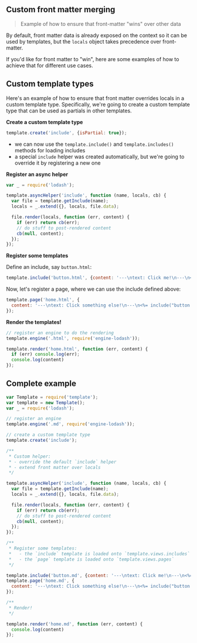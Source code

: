 ## Custom front matter merging

> Example of how to ensure that front-matter "wins" over other data

By default, front matter data is already exposed on the context so it can be used by templates, but the `locals` object takes precedence over front-matter. 

If you'd like for front matter to "win", here are some examples of how to achieve that for different use cases.

## Custom template types

Here's an example of how to ensure that front matter overrides locals in a custom template type. Specifically, we're going to create a custom template type that can be used as partials in other templates. 

**Create a custom template type**

```js
template.create('include', {isPartial: true});
```

- we can now use the `template.include()` and `template.includes()` methods for loading includes
- a special `include` helper was created automatically, but we're going to override it by registering a new one


**Register an async helper**

```js
var _ = require('lodash');

template.asyncHelper('include', function (name, locals, cb) {
  var file = template.getInclude(name);
  locals = _.extend({}, locals, file.data);

  file.render(locals, function (err, content) {
    if (err) return cb(err);
    // do stuff to post-rendered content
    cb(null, content);
  });
});
```

**Register some templates**

Define an include, say `button.html`:

```js
template.include('button.html', {content: '---\ntext: Click me!\n---\n<%= text %>'});
```

Now, let's register a page, where we can use the include defined above:

```js
template.page('home.html', {
  content: '---\ntext: Click something else!\n---\n<%= include("button.html", {text: "Click something"}) %>'
});
```

**Render the templates!**

```js
// register an engine to do the rendering
template.engine('.html', require('engine-lodash'));

template.render('home.html', function (err, content) {
  if (err) console.log(err);
  console.log(content)
});
```

## Complete example

```js
var Template = require('template');
var template = new Template();
var _ = require('lodash');

// register an engine
template.engine('.md', require('engine-lodash'));

// create a custom template type
template.create('include');

/**
 * Custom helper:
 * - override the default `include` helper
 * - extend front matter over locals 
 */

template.asyncHelper('include', function (name, locals, cb) {
  var file = template.getInclude(name);
  locals = _.extend({}, locals, file.data);

  file.render(locals, function (err, content) {
    if (err) return cb(err);
    // do stuff to post-rendered content
    cb(null, content);
  });
});

/**
 * Register some templates:
 *   - the `include` template is loaded onto `template.views.includes`
 *   - the `page` template is loaded onto `template.views.pages`
 */

template.include('button.md', {content: '---\ntext: Click me!\n---\n<%= text %>'});
template.page('home.md', {
  content: '---\ntext: Click something else!\n---\n<%= include("button.md", {text: "Click something"}) %>'
});

/**
 * Render!
 */

template.render('home.md', function (err, content) {
  console.log(content)
});
```
